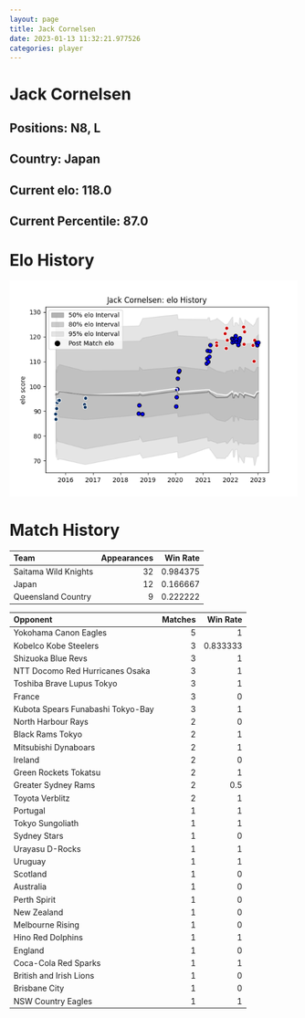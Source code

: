 ```yaml
---  
layout: page  
title: Jack Cornelsen  
date: 2023-01-13 11:32:21.977526  
categories: player  
---
```

# Jack Cornelsen

## Positions: N8, L

## Country: Japan

## Current elo: 118.0

## Current Percentile: 87.0

# Elo History


![elo history](history_JackCornelsen.png)
# Match History


| Team                 |   Appearances |   Win Rate |
|:---------------------|--------------:|-----------:|
| Saitama Wild Knights |            32 |   0.984375 |
| Japan                |            12 |   0.166667 |
| Queensland Country   |             9 |   0.222222 |

| Opponent                          |   Matches |   Win Rate |
|:----------------------------------|----------:|-----------:|
| Yokohama Canon Eagles             |         5 |   1        |
| Kobelco Kobe Steelers             |         3 |   0.833333 |
| Shizuoka Blue Revs                |         3 |   1        |
| NTT Docomo Red Hurricanes Osaka   |         3 |   1        |
| Toshiba Brave Lupus Tokyo         |         3 |   1        |
| France                            |         3 |   0        |
| Kubota Spears Funabashi Tokyo-Bay |         3 |   1        |
| North Harbour Rays                |         2 |   0        |
| Black Rams Tokyo                  |         2 |   1        |
| Mitsubishi Dynaboars              |         2 |   1        |
| Ireland                           |         2 |   0        |
| Green Rockets Tokatsu             |         2 |   1        |
| Greater Sydney Rams               |         2 |   0.5      |
| Toyota Verblitz                   |         2 |   1        |
| Portugal                          |         1 |   1        |
| Tokyo Sungoliath                  |         1 |   1        |
| Sydney Stars                      |         1 |   0        |
| Urayasu D-Rocks                   |         1 |   1        |
| Uruguay                           |         1 |   1        |
| Scotland                          |         1 |   0        |
| Australia                         |         1 |   0        |
| Perth Spirit                      |         1 |   0        |
| New Zealand                       |         1 |   0        |
| Melbourne Rising                  |         1 |   0        |
| Hino Red Dolphins                 |         1 |   1        |
| England                           |         1 |   0        |
| Coca-Cola Red Sparks              |         1 |   1        |
| British and Irish Lions           |         1 |   0        |
| Brisbane City                     |         1 |   0        |
| NSW Country Eagles                |         1 |   1        |